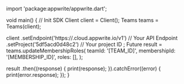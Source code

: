 import 'package:appwrite/appwrite.dart';

void main() { // Init SDK
  Client client = Client();
  Teams teams = Teams(client);

  client
    .setEndpoint('https://<REGION>.cloud.appwrite.io/v1') // Your API Endpoint
    .setProject('5df5acd0d48c2') // Your project ID
  ;
  Future result = teams.updateMembershipRoles(
    teamId: '[TEAM_ID]',
    membershipId: '[MEMBERSHIP_ID]',
    roles: [],
  );

  result
    .then((response) {
      print(response);
    }).catchError((error) {
      print(error.response);
  });
}
